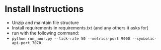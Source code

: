 # Install Instructions

 - Unzip and maintain file structure
 - Install requirements in requirements.txt (and any others it asks for)
 - run with the following command:
  - `python run_noor.py --tick-rate 50 --metrics-port 9000 --symbolic-api-port 7070`
